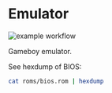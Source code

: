 # Emulator
![example workflow](https://github.com/tedbauer/emulator/actions/workflows/rust.yml/badge.svg)

Gameboy emulator.

See hexdump of BIOS:
```sh
cat roms/bios.rom | hexdump
```
